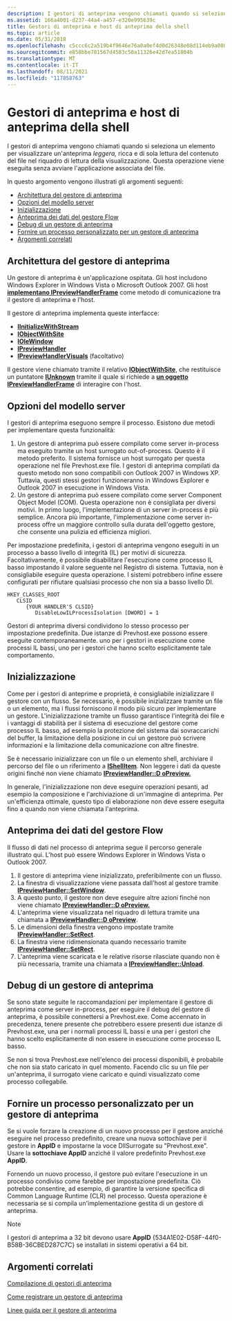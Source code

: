 ```yaml
---
description: I gestori di anteprima vengono chiamati quando si seleziona un elemento per visualizzare un'anteprima leggera, ricca e di sola lettura del contenuto del file nel riquadro di lettura della visualizzazione. Questa operazione viene eseguita senza avviare l'applicazione associata del file.
ms.assetid: 166a4001-d237-44a4-a457-e320e995639c
title: Gestori di anteprima e host di anteprima della shell
ms.topic: article
ms.date: 05/31/2018
ms.openlocfilehash: c5ccc6c2a519b4f9646e76a0a0ef4d0d26348e08d114eb9a080aaee09a75b9f9
ms.sourcegitcommit: e858bbe701567d4583c50a11326e42d7ea51804b
ms.translationtype: MT
ms.contentlocale: it-IT
ms.lasthandoff: 08/11/2021
ms.locfileid: "117858763"
---
```

# <a name="preview-handlers-and-shell-preview-host"></a>Gestori di anteprima e host di anteprima della shell

I gestori di anteprima vengono chiamati quando si seleziona un elemento per visualizzare un'anteprima *leggera,* ricca e di sola lettura del contenuto del file nel riquadro di lettura della visualizzazione. Questa operazione viene eseguita senza avviare l'applicazione associata del file.

In questo argomento vengono illustrati gli argomenti seguenti:

-   [Architettura del gestore di anteprima](#preview-handler-architecture)
-   [Opzioni del modello server](#server-model-options)
-   [Inizializzazione](#initialization)
-   [Anteprima dei dati del gestore Flow](#preview-handler-data-flow)
-   [Debug di un gestore di anteprima](#debugging-a-preview-handler)
-   [Fornire un processo personalizzato per un gestore di anteprima](#providing-your-own-process-for-a-preview-handler)
-   [Argomenti correlati](#related-topics)

## <a name="preview-handler-architecture"></a>Architettura del gestore di anteprima

Un gestore di anteprima è un'applicazione ospitata. Gli host includono Windows Explorer in Windows Vista o Microsoft Outlook 2007. Gli host [**implementano IPreviewHandlerFrame**](/windows/win32/api/shobjidl_core/nn-shobjidl_core-ipreviewhandlerframe) come metodo di comunicazione tra il gestore di anteprima e l'host.

Il gestore di anteprima implementa queste interfacce:

-   [**IInitializeWithStream**](/windows/desktop/api/Propsys/nn-propsys-iinitializewithstream)
-   [**IObjectWithSite**](/windows/win32/api/ocidl/nn-ocidl-iobjectwithsite)
-   [**IOleWindow**](/windows/win32/api/oleidl/nn-oleidl-iolewindow)
-   [**IPreviewHandler**](/windows/win32/api/shobjidl_core/nn-shobjidl_core-ipreviewhandler)
-   [**IPreviewHandlerVisuals**](/windows/win32/api/shobjidl_core/nn-shobjidl_core-ipreviewhandlervisuals) (facoltativo)

Il gestore viene chiamato tramite il relativo [**IObjectWithSite**](/windows/win32/api/ocidl/nn-ocidl-iobjectwithsite), che restituisce un puntatore [**IUnknown**](/windows/win32/api/unknwn/nn-unknwn-iunknown) tramite il quale si richiede a [**un oggetto IPreviewHandlerFrame**](/windows/win32/api/shobjidl_core/nn-shobjidl_core-ipreviewhandlerframe) di interagire con l'host.

## <a name="server-model-options"></a>Opzioni del modello server

I gestori di anteprima eseguono sempre il processo. Esistono due metodi per implementare questa funzionalità:

1.  Un gestore di anteprima può essere compilato come server in-process ma eseguito tramite un host surrogato out-of-process. Questo è il metodo preferito. Il sistema fornisce un host surrogato per questa operazione nel file Prevhost.exe file. I gestori di anteprima compilati da questo metodo non sono compatibili con Outlook 2007 in Windows XP. Tuttavia, questi stessi gestori funzioneranno in Windows Explorer e Outlook 2007 in esecuzione in Windows Vista.
2.  Un gestore di anteprima può essere compilato come server Component Object Model (COM). Questa operazione non è consigliata per diversi motivi. In primo luogo, l'implementazione di un server in-process è più semplice. Ancora più importante, l'implementazione come server in-process offre un maggiore controllo sulla durata dell'oggetto gestore, che consente una pulizia ed efficienza migliori.

Per impostazione predefinita, i gestori di anteprima vengono eseguiti in un processo a basso livello di integrità (IL) per motivi di sicurezza. Facoltativamente, è possibile disabilitare l'esecuzione come processo IL basso impostando il valore seguente nel Registro di sistema. Tuttavia, non è consigliabile eseguire questa operazione. I sistemi potrebbero infine essere configurati per rifiutare qualsiasi processo che non sia a basso livello DI.

```
HKEY_CLASSES_ROOT
   CLSID
      {YOUR HANDLER'S CLSID}
         DisableLowILProcessIsolation [DWORD] = 1
```

Gestori di anteprima diversi condividono lo stesso processo per impostazione predefinita. Due istanze di Prevhost.exe possono essere eseguite contemporaneamente. uno per i gestori in esecuzione come processi IL bassi, uno per i gestori che hanno scelto esplicitamente tale comportamento.

## <a name="initialization"></a>Inizializzazione

Come per i gestori di anteprime e proprietà, è consigliabile inizializzare il gestore con un flusso. Se necessario, è possibile inizializzare tramite un file o un elemento, ma i flussi forniscono il modo più sicuro per implementare un gestore. L'inizializzazione tramite un flusso garantisce l'integrità dei file e i vantaggi di stabilità per il sistema di esecuzione del gestore come processo IL basso, ad esempio la protezione del sistema dai sovraccarichi del buffer, la limitazione della posizione in cui un gestore può scrivere informazioni e la limitazione della comunicazione con altre finestre.

Se è necessario inizializzare con un file o un elemento shell, archiviare il percorso del file o un riferimento a [**IShellItem**](/windows/desktop/api/shobjidl_core/nn-shobjidl_core-ishellitem). Non leggere i dati da queste origini finché non viene chiamato [**IPreviewHandler::D oPreview.**](/windows/desktop/api/shobjidl_core/nf-shobjidl_core-ipreviewhandler-dopreview)

In generale, l'inizializzazione non deve eseguire operazioni pesanti, ad esempio la composizione e l'archiviazione di un'immagine di anteprima. Per un'efficienza ottimale, questo tipo di elaborazione non deve essere eseguita fino a quando non viene chiamata l'anteprima.

## <a name="preview-handler-data-flow"></a>Anteprima dei dati del gestore Flow

Il flusso di dati nel processo di anteprima segue il percorso generale illustrato qui. L'host può essere Windows Explorer in Windows Vista o Outlook 2007.

1.  Il gestore di anteprima viene inizializzato, preferibilmente con un flusso.
2.  La finestra di visualizzazione viene passata dall'host al gestore tramite [**IPreviewHandler::SetWindow**](/windows/desktop/api/shobjidl_core/nf-shobjidl_core-ipreviewhandler-setwindow).
3.  A questo punto, il gestore non deve eseguire altre azioni finché non viene chiamato [**IPreviewHandler::D oPreview.**](/windows/desktop/api/shobjidl_core/nf-shobjidl_core-ipreviewhandler-dopreview)
4.  L'anteprima viene visualizzata nel riquadro di lettura tramite una chiamata a [**IPreviewHandler::D oPreview**](/windows/desktop/api/shobjidl_core/nf-shobjidl_core-ipreviewhandler-dopreview).
5.  Le dimensioni della finestra vengono impostate tramite [**IPreviewHandler::SetRect**](/windows/desktop/api/shobjidl_core/nf-shobjidl_core-ipreviewhandler-setrect).
6.  La finestra viene ridimensionata quando necessario tramite [**IPreviewHandler::SetRect**](/windows/desktop/api/shobjidl_core/nf-shobjidl_core-ipreviewhandler-setrect).
7.  L'anteprima viene scaricata e le relative risorse rilasciate quando non è più necessaria, tramite una chiamata a [**IPreviewHandler::Unload**](/windows/desktop/api/shobjidl_core/nf-shobjidl_core-ipreviewhandler-unload).

## <a name="debugging-a-preview-handler"></a>Debug di un gestore di anteprima

Se sono state seguite le raccomandazioni per implementare il gestore di anteprima come server in-process, per eseguire il debug del gestore di anteprima, è possibile connettersi a Prevhost.exe. Come accennato in precedenza, tenere presente che potrebbero essere presenti due istanze di Prevhost.exe, una per i normali processi IL bassi e una per i gestori che hanno scelto esplicitamente di non essere in esecuzione come processo IL basso.

Se non si trova Prevhost.exe nell'elenco dei processi disponibili, è probabile che non sia stato caricato in quel momento. Facendo clic su un file per un'anteprima, il surrogato viene caricato e quindi visualizzato come processo collegabile.

## <a name="providing-your-own-process-for-a-preview-handler"></a>Fornire un processo personalizzato per un gestore di anteprima

Se si vuole forzare la creazione di un nuovo processo per il gestore anziché eseguire nel processo predefinito, creare una nuova sottochiave per il gestore in **AppID** e impostarne la voce DllSurrogate su "Prevhost.exe". Usare la **sottochiave AppID** anziché il valore predefinito Prevhost.exe **AppID**.

Fornendo un nuovo processo, il gestore può evitare l'esecuzione in un processo condiviso come farebbe per impostazione predefinita. Ciò potrebbe consentire, ad esempio, di garantire la versione specifica di Common Language Runtime (CLR) nel processo. Questa operazione è necessaria se si compila un'implementazione gestita di un gestore di anteprima.

> [!Note]  
> I gestori di anteprima a 32 bit devono usare **AppID** {534A1E02-D58F-44f0-B58B-36CBED287C7C} se installati in sistemi operativi a 64 bit.

 

## <a name="related-topics"></a>Argomenti correlati

<dl> <dt>

[Compilazione di gestori di anteprima](building-preview-handlers.md)
</dt> <dt>

[Come registrare un gestore di anteprima](how-to-register-a-preview-handler.md)
</dt> <dt>

[Linee guida per il gestore di anteprima](preview-handler-guidelines.md)
</dt> </dl>

 

 
